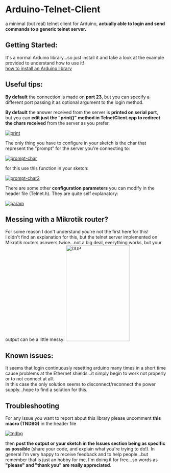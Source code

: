 # Arduino-Telnet-Client
a minimal (but real) telnet client for Arduino, <b>actually able to login and send commands to a generic telnet server.</b>

<h2>Getting Started:</h2>
It's a normal Arduino library...so just install it and take a look at the example provided to understand how to use it!<br>
<a href="https://www.arduino.cc/en/Guide/Libraries">how to install an Arduino library</a>

<h2>Useful tips:</h2>

<b>By default</b> the connection is made on <b>port 23</b>, but you can specify a different port passing it as optional argument to the login method.

<b>By default</b> the answer received from the server is <b>printed on serial port</b>, but you can <b>edit just the "print()" method in TelnetClient.cpp to redirect the chars received</b> from the server as you prefer.

<a href="https://imgbb.com/"><img src="https://i.ibb.co/6ykMpDV/print.png" alt="print" border="0"></a>

The only thing you have to configure in your sketch is the char that represent the "prompt" for the server you're connecting to:

<a href="https://imgbb.com/"><img src="https://i.ibb.co/jMJ7LtX/prompt-char.png" alt="prompt-char" border="0"></a>

for this use this function in your sketch:

<a href="https://ibb.co/1n6vZBg"><img src="https://i.ibb.co/VNmjVb1/prompt-char2.png" alt="prompt-char2" border="0"></a>

There are some other <b>configuration parameters</b> you can modify in the header file (Telnet.h).
They are quite self explanatory:

<a href="https://ibb.co/dM5Ljz1"><img src="https://i.ibb.co/V9qQJPr/param.png" alt="param" border="0"></a>

<h2>Messing with a Mikrotik router?</h2>
For some reason I don't understand you're not the first here for this!<br>
I didn't find an explanation for this, but the telnet server implemented on Mikrotik routers asnwers twice...not a big deal, everything works, but your output can be a little messy:
<img src="duplicated answer" alt="DUP" style="width:200px;height:300px;">

<h2>Known issues:</h2>
It seems that login continuously resetting arduino many times in a short time cause problems at the Ethernet shields...it simply begin to work not properly or to not connect at all.<br>
In this case the only solution seems to disconnect/reconnect the power supply...hope to find a solution for this.

<h2>Troubleshooting</h2>

For any issue you want to report about this library please uncomment <b>this macro (TNDBG)</b> in the header file

<a href="https://ibb.co/tp4b3Zx"><img src="https://i.ibb.co/XxbzVy3/tndbg.png" alt="tndbg" border="0"></a>

then <b>post the output or your sketch in the <b>Issues section</b> being as specific as possible</b> (share your code, and explain what you're trying to do!).
In general I'm very happy to receive feedback and to help people...but remember that is just an hobby for me, I'm doing it for free...so words as <b>"please" and "thank you" are really appreciated</b>.
